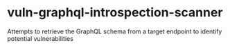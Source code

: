 # vuln-graphql-introspection-scanner
Attempts to retrieve the GraphQL schema from a target endpoint to identify potential vulnerabilities
